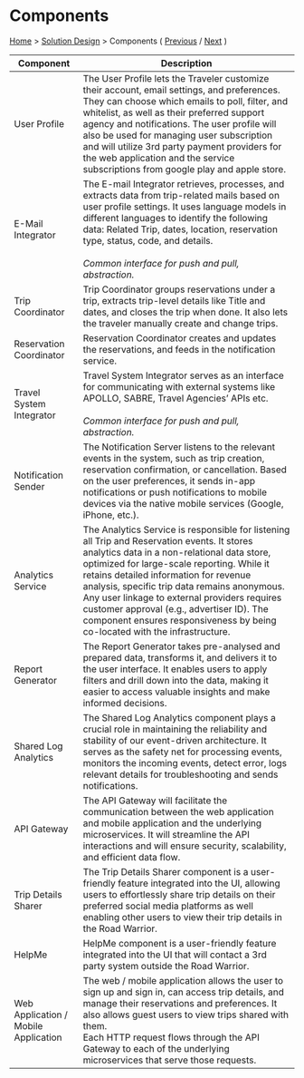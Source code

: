 # Components

[Home](../README.md) > [Solution Design](../README.md#solution-design) > Components ( [Previous](./1-actors.md) / [Next](./3-architecture.md) )

| Component | Description |
| --------- | ----------- |
| User Profile | The User Profile lets the Traveler customize their account, email settings, and preferences. They can choose which emails to poll, filter, and whitelist, as well as their preferred support agency and notifications. The user profile will also be used for managing user subscription and will utilize 3rd party payment providers for the web application and the service subscriptions from google play and apple store. |
| E-Mail Integrator | The E-mail Integrator retrieves, processes, and extracts data from trip-related mails based on user profile settings. It uses language models in different languages to identify the following data: Related Trip, dates, location, reservation type, status, code, and details.<br><br>*Common interface for push and pull, abstraction.* |
| Trip Coordinator | Trip Coordinator groups reservations under a trip, extracts trip-level details like Title and dates, and closes the trip when done. It also lets the traveler manually create and change trips. |
| Reservation Coordinator | Reservation Coordinator creates and updates the reservations, and feeds in the notification service. |
| Travel System Integrator | Travel System Integrator serves as an interface for communicating with external systems like APOLLO, SABRE, Travel Agencies’ APIs etc.<br><br>*Common interface for push and pull, abstraction.* |
| Notification Sender | The Notification Server listens to the relevant events in the system, such as trip creation, reservation confirmation, or cancellation. Based on the user preferences, it sends in-app notifications or push notifications to mobile devices via the native mobile services (Google, iPhone, etc.). |
| Analytics Service | The Analytics Service is responsible for listening all Trip and Reservation events. It stores analytics data in a non-relational data store, optimized for large-scale reporting. While it retains detailed information for revenue analysis, specific trip data remains anonymous. Any user linkage to external providers requires customer approval (e.g., advertiser ID). The component ensures responsiveness by being co-located with the infrastructure. |
| Report Generator | The Report Generator takes pre-analysed and prepared data, transforms it, and delivers it to the user interface. It enables users to apply filters and drill down into the data, making it easier to access valuable insights and make informed decisions. |
| Shared Log Analytics | The Shared Log Analytics component plays a crucial role in maintaining the reliability and stability of our event-driven architecture. It serves as the safety net for processing events, monitors the incoming events, detect error, logs relevant details for troubleshooting and sends notifications. |
| API Gateway | The API Gateway will facilitate the communication between the web application and mobile application and the underlying microservices. It will streamline the API interactions and will ensure security, scalability, and efficient data flow. |
| Trip Details Sharer | The Trip Details Sharer component is a user-friendly feature integrated into the UI, allowing users to effortlessly share trip details on their preferred social media platforms as well enabling other users to view their trip details in the Road Warrior. |
| HelpMe | HelpMe component is a user-friendly feature integrated into the UI that will contact a 3rd party system outside the Road Warrior. |
| Web Application / Mobile Application | The web / mobile application allows the user to sign up and sign in, can access trip details, and manage their reservations and preferences. It also allows guest users to view trips shared with them.<br>Each HTTP request flows through the API Gateway to each of the underlying microservices that serve those requests. |